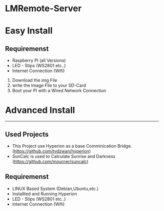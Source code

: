 # LMRemote-Server

# Easy Install

## Requiremenst
- Raspberry PI (all Versions)
- LED - Stips (WS2801 etc..)
- Internet Connection (Wifi)

1. Download the img File
2. write the Image File to your SD-Card
3. Boot your PI with a Wired Network Connection


# Advanced Install
---
## Used Projects

- This Project use Hyperion as a base Comminication Bridge. (https://github.com/tvdzwan/hyperion)
- SunCalc is used to Calculate Sunrise and Darkness (https://github.com/mourner/suncalc)

## Requiremenst

- LINUX Based System (Debian,Ubuntu,etc.)
- Installted and Running Hyperion
- LED - Stips (WS2801 etc..)
- Internet Connection (Wifi)

